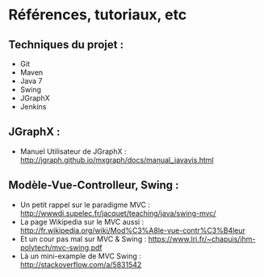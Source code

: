 Références, tutoriaux, etc
==========================

Techniques du projet :
----------------------
* Git
* Maven
* Java 7
* Swing
* JGraphX
* Jenkins

JGraphX :
---------
* Manuel Utilisateur de JGraphX : <http://jgraph.github.io/mxgraph/docs/manual_javavis.html>

Modèle-Vue-Controlleur, Swing :
------------
* Un petit rappel sur le paradigme MVC : <http://wwwdi.supelec.fr/jacquet/teaching/java/swing-mvc/>
* La page Wikipedia sur le MVC aussi : <http://fr.wikipedia.org/wiki/Mod%C3%A8le-vue-contr%C3%B4leur>
* Et un cour pas mal sur MVC & Swing : <https://www.lri.fr/~chapuis/ihm-polytech/mvc-swing.pdf>
* Là un mini-example de MVC Swing : <http://stackoverflow.com/a/5831542>